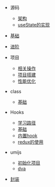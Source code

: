 - 源码
  - [架构](/src/0100/0110/0002.md)  
  - [useState的实现](/src/0100/0110/0003.md)
- [基础](/src/0100/0110/0001.md)
- [进阶](/src/0100/0130/0023.md)

- 项目
  - [相关操作](/src/0100/0120/0015.md)
  - [项目搭建](/src/0100/0120/0017.md)
  - [性能优化](/src/0100/0130/0022.md)
  

- class
  - [基础](/src/0100/0120/0014.md)

- Hooks
  - [学习路径](/src/0100/0120/0013.md)
  - [基础](/src/0100/0120/0012.md)
  - [内置hook](/src/0100/0120/0019.md)
  - [redux的使用](/src/0100/0120/0020.md)

- umijs
  - [初始化项目](/src/0100/0130/0021.md) 
  - [dva](/src/0100/0130/0024.md) 

- [封装](/src/0100/0120/0018.md)


    